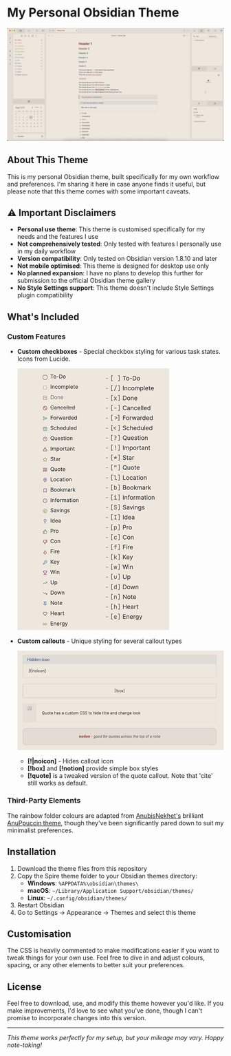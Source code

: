 # My Personal Obsidian Theme

![Theme Screenshot](preview.png)

## About This Theme

This is my personal Obsidian theme, built specifically for my own workflow and preferences. I'm sharing it here in case anyone finds it useful, but please note that this theme comes with some important caveats.

## ⚠️ Important Disclaimers

- **Personal use theme**: This theme is customised specifically for my needs and the features I use
- **Not comprehensively tested**: Only tested with features I personally use in my daily workflow
- **Version compatibility**: Only tested on Obsidian version 1.8.10 and later
- **Not mobile optimised**: This theme is designed for desktop use only
- **No planned expansion**: I have no plans to develop this further for submission to the official Obsidian theme gallery
- **No Style Settings support**: This theme doesn't include Style Settings plugin compatibility

## What's Included

### Custom Features
- **Custom checkboxes** - Special checkbox styling for various task states. Icons from Lucide.
  
  ![Custom Checkboxes](checkbox-preview.png)

- **Custom callouts** - Unique styling for several callout types
  
  ![Custom Callouts](callouts-preview.png)

  - **[!|noicon]** - Hides callout icon
  - **[!box]** and **[!notion]** provide simple box styles
  - **[!quote]** is a tweaked version of the quote callout. Note that 'cite' still works as default.

### Third-Party Elements
The rainbow folder colours are adapted from [AnubisNekhet's](https://github.com/AnubisNekhet) brilliant [AnuPpuccin theme](https://github.com/AnubisNekhet/AnuPpuccin), though they've been significantly pared down to suit my minimalist preferences.

## Installation

1. Download the theme files from this repository
2. Copy the Spire theme folder to your Obsidian themes directory:
   - **Windows**: `%APPDATA%\obsidian\themes\`
   - **macOS**: `~/Library/Application Support/obsidian/themes/`
   - **Linux**: `~/.config/obsidian/themes/`
3. Restart Obsidian
4. Go to Settings → Appearance → Themes and select this theme

## Customisation

The CSS is heavily commented to make modifications easier if you want to tweak things for your own use. Feel free to dive in and adjust colours, spacing, or any other elements to better suit your preferences.

## License

Feel free to download, use, and modify this theme however you'd like. If you make improvements, I'd love to see what you've done, though I can't promise to incorporate changes into this version.

---

*This theme works perfectly for my setup, but your mileage may vary. Happy note-taking!*